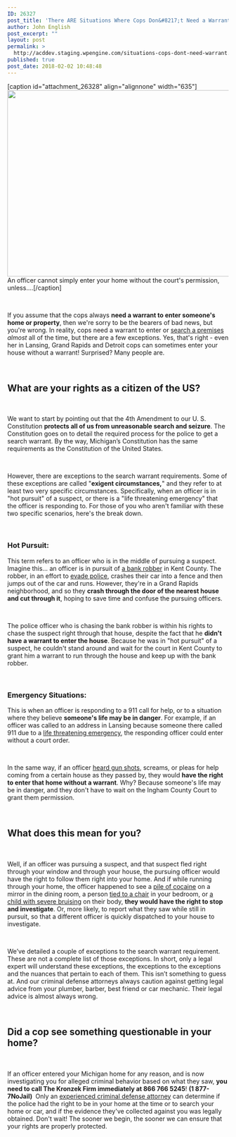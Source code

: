 ```yaml
---
ID: 26327
post_title: 'There ARE Situations Where Cops Don&#8217;t Need a Warrant!'
author: John English
post_excerpt: ""
layout: post
permalink: >
  http://acddev.staging.wpengine.com/situations-cops-dont-need-warrant.html
published: true
post_date: 2018-02-02 10:48:48
---
```

[caption id="attachment_26328" align="alignnone" width="635"]<img class=" wp-image-26328" src="http://acddev.staging.wpengine.com/wp-content/uploads/2018/02/canstockphoto4931769-300x200.jpg" alt="" width="635" height="423" /> An officer cannot simply enter your home without the court's permission, unless....[/caption]

&nbsp;

<span style="font-weight: 400;">If you assume that the cops always </span><b>need a warrant to enter someone's home or property</b><span style="font-weight: 400;">, then we're sorry to be the bearers of bad news, but you're wrong. In reality, cops need a warrant to enter or </span><a href="https://acddev.staging.wpengine.com/searches.html"><span style="font-weight: 400;">search a premises</span></a> <i><span style="font-weight: 400;">almost</span></i><span style="font-weight: 400;"> all of the time, but there are a few exceptions. Yes, that's right - even her in Lansing, Grand Rapids and Detroit cops can sometimes enter your house without a warrant! Surprised? Many people are.</span>

&nbsp;
<h2>What are your rights as a citizen of the US?</h2>
&nbsp;

<span style="font-weight: 400;">We want to start by pointing out that the 4th Amendment to our U. S. Constitution </span><b>protects all of us from unreasonable search and seizure</b><span style="font-weight: 400;">. The Constitution goes on to detail the required process for the police to get a search warrant. By the way, Michigan’s Constitution has the same requirements as the Constitution of the United States. </span>

&nbsp;

<span style="font-weight: 400;">However, there are exceptions to the search warrant requirements. Some of these exceptions are called "</span><b>exigent circumstances,</b><span style="font-weight: 400;">" and they refer to at least two very specific circumstances. Specifically, when an officer is in "hot pursuit" of a suspect, or there is a "life threatening emergency" that the officer is responding to. For those of you who aren't familiar with these two specific scenarios, here's the break down.</span>

&nbsp;
<h3><b>Hot Pursuit:</b></h3>
<span style="font-weight: 400;">This term refers to an officer who is in the middle of pursuing a suspect. Imagine this… an officer is in pursuit of </span><a href="https://acddev.staging.wpengine.com/michigan-bank-robbery-charges.html"><span style="font-weight: 400;">a bank robber</span></a><span style="font-weight: 400;"> in Kent County. The robber, in an effort to </span><a href="https://acddev.staging.wpengine.com/michigan-fleeing-eluding-attorneys-criminal-defense-lawyers.html"><span style="font-weight: 400;">evade police</span></a><span style="font-weight: 400;">, crashes their car into a fence and then jumps out of the car and runs. However, they're in a Grand Rapids neighborhood, and so they </span><b>crash through the door of the nearest house and cut through it</b><span style="font-weight: 400;">, hoping to save time and confuse the pursuing officers.</span>

&nbsp;

<span style="font-weight: 400;">The police officer who is chasing the bank robber is within his rights to chase the suspect right through that house, despite the fact that he </span><b>didn't have a warrant to enter the house</b><span style="font-weight: 400;">. Because he was in "hot pursuit" of a suspect, he couldn't stand around and wait for the court in Kent County to grant him a warrant to run through the house and keep up with the bank robber.</span>

&nbsp;
<h3><b>Emergency Situations:</b></h3>
<span style="font-weight: 400;">This is when an officer is responding to a 911 call for help, or to a situation where they believe </span><b>someone's life may be in danger</b><span style="font-weight: 400;">. For example, if an officer was called to an address in Lansing because someone there called 911 due to a </span><a href="https://acddev.staging.wpengine.com/assault-intent-commit-murder-attorneys.html"><span style="font-weight: 400;">life threatening emergency</span></a><span style="font-weight: 400;">, the responding officer could enter without a court order.</span>

&nbsp;

<span style="font-weight: 400;">In the same way, if an officer </span><a href="https://acddev.staging.wpengine.com/firearm-charges.html"><span style="font-weight: 400;">heard gun shots</span></a><span style="font-weight: 400;">, screams, or pleas for help coming from a certain house as they passed by, they would </span><b>have the right to enter that home without a warrant</b><span style="font-weight: 400;">. Why? Because someone's life may be in danger, and they don't have to wait on the Ingham County Court to grant them permission.</span>

&nbsp;
<h2><b>What does this mean for you?</b></h2>
&nbsp;

<span style="font-weight: 400;">Well, if an officer was pursuing a suspect, and that suspect fled right through your window and through your house, the pursuing officer would have the right to follow them right into your home. And if while running through your home, the officer happened to see a </span><a href="https://acddev.staging.wpengine.com/cocaine.html"><span style="font-weight: 400;">pile of cocaine</span></a><span style="font-weight: 400;"> on a mirror in the dining room, a person </span><a href="https://acddev.staging.wpengine.com/michigan-unlawful-imprisonment-attorney-unlawful-imprisonment-defense-lawyer.html"><span style="font-weight: 400;">tied to a chair</span></a><span style="font-weight: 400;"> in your bedroom, or </span><a href="https://acddev.staging.wpengine.com/michigan-child-abuse-attorneys-abuse-neglect-defense-lawyers.html"><span style="font-weight: 400;">a child with severe bruising</span></a><span style="font-weight: 400;"> on their body, </span><b>they would have the right to stop and investigate</b><span style="font-weight: 400;">. Or, more likely, to report what they saw while still in pursuit, so that a different officer is quickly dispatched to your house to investigate.</span>

&nbsp;

<span style="font-weight: 400;">We’ve detailed a couple of exceptions to the search warrant requirement. These are not a complete list of those exceptions. In short, only a legal expert will understand these exceptions, the exceptions to the exceptions and the nuances that pertain to each of them. This isn’t something to guess at. And our criminal defense attorneys always caution against getting legal advice from your plumber, barber, best friend or car mechanic. Their legal advice is almost always wrong. </span>

&nbsp;
<h2><b>Did a cop see something questionable in your home?</b></h2>
&nbsp;

<span style="font-weight: 400;">If an officer entered your Michigan home for any reason, and is now investigating you for alleged criminal behavior based on what they saw, </span><b>you need to call The Kronzek Firm immediately at 866 766 5245</b><span style="font-weight: 400;">! </span><b>(1 877-7NoJail) </b><span style="font-weight: 400;"> Only an </span><a href="https://acddev.staging.wpengine.com/trial-attorneys.html"><span style="font-weight: 400;">experienced criminal defense attorney</span></a><span style="font-weight: 400;"> can determine if the police had the right to be in your home at the time or to search your home or car, and if the evidence they've collected against you was legally obtained. Don't wait! The sooner we begin, the sooner we can ensure that your rights are properly protected.          </span>